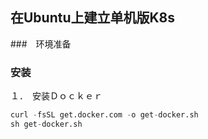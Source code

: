 ## 在Ubuntu上建立单机版K8s

###　环境准备

### 安装

１．　安装Ｄｏｃｋｅｒ　
```python 
curl -fsSL get.docker.com -o get-docker.sh
sh get-docker.sh
```
